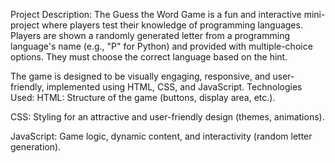 Project Description:
The Guess the Word Game is a fun and interactive mini-project where players test their knowledge of programming languages. Players are shown a randomly generated letter from a programming language's name (e.g., "P" for Python) and provided with multiple-choice options. They must choose the correct language based on the hint.

The game is designed to be visually engaging, responsive, and user-friendly, implemented using HTML, CSS, and JavaScript.
Technologies Used:
HTML:
Structure of the game (buttons, display area, etc.).

CSS:
Styling for an attractive and user-friendly design (themes, animations).

JavaScript:
Game logic, dynamic content, and interactivity (random letter generation).
